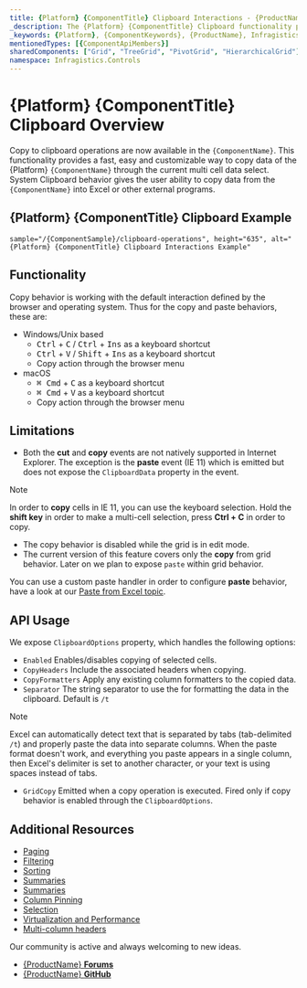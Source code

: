 ```yaml
---
title: {Platform} {ComponentTitle} Clipboard Interactions - {ProductName}
_description: The {Platform} {ComponentTitle} Clipboard functionality provides fast, easy and customizable way to copy, paste and export data to Excel or other programs. Try it now!
_keywords: {Platform}, {ComponentKeywords}, {ProductName}, Infragistics
mentionedTypes: [{ComponentApiMembers}]
sharedComponents: ["Grid", "TreeGrid", "PivotGrid", "HierarchicalGrid"]
namespace: Infragistics.Controls
---
```


# {Platform} {ComponentTitle} Clipboard Overview

Copy to clipboard operations are now available in the `{ComponentName}`. This functionality provides a fast, easy and customizable way to copy data of the {Platform} `{ComponentName}` through the current multi cell data select. System Clipboard behavior gives the user ability to copy data from the `{ComponentName}` into Excel or other external programs.

## {Platform} {ComponentTitle} Clipboard Example

`sample="/{ComponentSample}/clipboard-operations", height="635", alt="{Platform} {ComponentTitle} Clipboard Interactions Example"`



## Functionality

Copy behavior is working with the default interaction defined by the browser and operating system. Thus for the copy and paste behaviors, these are:

- Windows/Unix based
  - <kbd>Ctrl</kbd> + <kbd>C</kbd> / <kbd>Ctrl</kbd> + <kbd>Ins</kbd> as a keyboard shortcut
  - <kbd>Ctrl</kbd> + <kbd>V</kbd> / <kbd>Shift</kbd> + <kbd>Ins</kbd> as a keyboard shortcut
  - Copy action through the browser menu
- macOS
  - <kbd>⌘ Cmd</kbd> + <kbd>C</kbd> as a keyboard shortcut
  - <kbd>⌘ Cmd</kbd> + <kbd>V</kbd> as a keyboard shortcut
  - Copy action through the browser menu


## Limitations

- Both the **cut** and **copy** events are not natively supported in Internet Explorer. The exception is the
**paste** event (IE 11) which is emitted but does not expose the `ClipboardData` property in the event.
> [!Note]
> In order to **copy** cells in IE 11, you can use the keyboard selection. Hold the **shift key** in order to make a multi-cell selection, press **Ctrl + C** in order to copy.

- The copy behavior is disabled while the grid is in edit mode.
- The current version of this feature covers only the **copy** from grid behavior. Later on we plan to expose `paste` within grid behavior.

<!-- Angular -->

<!-- ComponentStart: Grid -->
You can use a custom paste handler in order to configure **paste** behavior, have a look at our [Paste from Excel topic](paste-excel.md).
<!-- ComponentEnd: Grid -->

<!-- end: Angular -->

## API Usage

We expose `ClipboardOptions` property, which handles the following options:
- `Enabled` Enables/disables copying of selected cells.
- `CopyHeaders` Include the associated headers when copying.
- `CopyFormatters` Apply any existing column formatters to the copied data.
- `Separator` The string separator to use the for formatting the data in the clipboard. Default is `/t`

> [!Note]
> Excel can automatically detect text that is separated by tabs (tab-delimited `/t`) and properly paste the data into separate columns. When the paste format doesn't work, and everything you paste appears in a single column, then Excel's delimiter is set to another character, or your text is using spaces instead of tabs.

- `GridCopy` Emitted when a copy operation is executed. Fired only if copy behavior is enabled through the `ClipboardOptions`.

## Additional Resources

<!-- ComponentStart:  Grid -->
* [Paging](paging.md)
* [Filtering](filtering.md)
* [Sorting](sorting.md)
* [Summaries](summaries.md)
* [Summaries](summaries.md)
* [Column Pinning](column-pinning.md)
* [Selection](selection.md)
* [Virtualization and Performance](virtualization.md)
* [Multi-column headers](multi-column-headers.md)
<!-- ComponentEnd:  Grid -->

Our community is active and always welcoming to new ideas.

* [{ProductName} **Forums**]({ForumsLink})
* [{ProductName} **GitHub**]({GithubLink})
